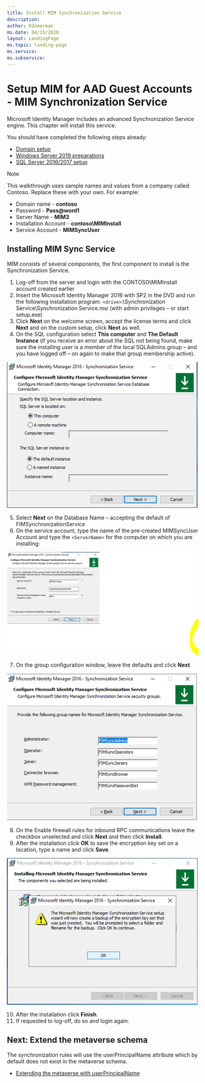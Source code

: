 ```yaml
---
title: Install MIM Synchronization Service
description: 
author: RZomerman
ms.date: 04/15/2020
layout: LandingPage
ms.topic: landing-page
ms.service: 
ms.subservice:
---
```

# Setup MIM for AAD Guest Accounts - MIM Synchronization Service
Microsoft Identity Manager includes an advanced Synchronization Service engine. This chapter will install this service.

You should have completed the following steps already:
- [Domain setup](preparedomain.md)
- [Windows Server 2019 preparations](prepare-server-ws-2019.md)
- [SQL Server 2016/2017 setup](install-SQL-server.md)

> [!NOTE]
> This walkthrough uses sample names and values from a company called Contoso. Replace these with your own. For example:
> - Domain name - **contoso**
> - Password - **Pass@word1**
> - Server Name - **MIM3**
> - Installation Account - **contoso\MIMInstall**
> - Service Account - **MIMSyncUser**

## Installing MIM Sync Service
MIM consists of several components, the first component to install is the Synchronization Service.
1. Log-off from the server and login with the CONTOSO\MIMInstall account created earlier
2. Insert the Microsoft Identity Manager 2016 with SP2 in the DVD and run the following installation program: `<drive>`:\Synchronization Service\Synchronization Service.msi (with admin privileges – or start setup.exe)
3. Click **Next** on the welcome screen, accept the license terms and click **Next** and on the custom setup, click **Next** as well.
4. On the SQL configuration select **This computer** and **The Default Instance** (if you receive an error about the SQL not being found, make sure the installing user is a member of the local SQLAdmins group – and you have logged off – on again to make that group membership active).

![SyncService Configure SQL Instance](./images/1.SyncServiceSQLSelection.png)

5. Select **Next** on the Database Name – accepting the default of FIMSynchronizationService
6. On the service account, type the name of the pre-created MIMSyncUser Account and type the `<ServerName>` for the computer on which you are installing:

![SyncService Configure Service Account](./images/2.SyncServiceServiceAccount.png)

7. On the group configuration window, leave the defaults and click **Next**

![SyncService Configure Service Account](./images/3.SyncServiceGroups.png)

8. On the Enable firewall rules for inbound RPC communications leave the checkbox unselected and click **Next** and then click **Install**.
9. After the installation click **OK** to save the encryption key set on a location, type a name and click **Save**.

![SyncService Save Encryption Key](./images/4.SyncServiceEncryptionKey.png)

10. After the installation click **Finish**.
11. If requested to log-off, do so and login again. 

## Next: Extend the metaverse schema
The synchronization rules will use the userPrincipalName attribute which by default does not exist in the metaverse schema.
- [Extending the metaverse with userPrincipalName](extending-mv-schema.md)